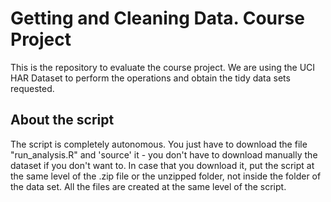 # Getting and Cleaning Data. Course Project 

This is the repository to evaluate the course project.
We are using the UCI HAR Dataset to perform the operations and obtain the tidy data sets requested.

## About the script

The script is completely autonomous. 
You just have to download the file "run_analysis.R" and 'source' it - you don't have to download manually the dataset if you don't want to. 
In case that you download it, put the script at the same level of the .zip file or the unzipped folder, not inside the folder of the data set.
All the files are created at the same level of the script.